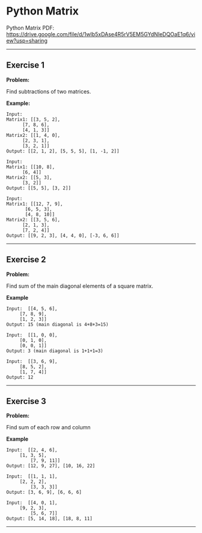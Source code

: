 # Python Matrix

Python Matrix PDF:
https://drive.google.com/file/d/1wIb5xDAse4R5rV5EM5GYdNIeDQOaE1q6/view?usp=sharing


---

## Exercise 1

**Problem:**

Find subtractions of two matrices.

**Example:**

	Input:
	Matrix1: [[3, 5, 2], 
		  [7, 8, 6], 
		  [4, 1, 3]]
	Matrix2: [[1, 4, 0], 
		  [2, 3, 1], 
		  [3, 2, 1]]
	Output: [[2, 1, 2], [5, 5, 5], [1, -1, 2]]
	
	Input:
	Matrix1: [[10, 8], 
		  [6, 4]]
	Matrix2: [[5, 3], 
		  [3, 2]]
	Output: [[5, 5], [3, 2]]
 
	Input:
	Matrix1: [[12, 7, 9], 
		   [6, 5, 3], 
		   [4, 8, 10]]
	Matrix2: [[3, 5, 6], 
		  [2, 1, 3], 
		  [7, 2, 4]]
	Output: [[9, 2, 3], [4, 4, 0], [-3, 6, 6]]

---

## Exercise 2

**Problem:**

Find sum of the main diagonal elements of a square matrix.

**Example**

	Input:  [[4, 5, 6], 
 		 [7, 8, 9], 
		 [1, 2, 3]]
	Output: 15 (main diagonal is 4+8+3=15)
 
	Input:  [[1, 0, 0], 
	 	 [0, 1, 0], 
	  	 [0, 0, 1]]
	Output: 3 (main diagonal is 1+1+1=3)
	
 	Input:  [[3, 6, 9],
	  	 [8, 5, 2], 
		 [1, 7, 4]]
	Output: 12 



---

## Exercise 3

**Problem:**

Find sum of each row and column

**Example**

	Input:  [[2, 4, 6],
	 	 [1, 3, 5], 
	    	 [7, 9, 11]]
	Output: [12, 9, 27], [10, 16, 22]
	
 	Input:  [[1, 1, 1], 
	 	 [2, 2, 2], 
	    	 [3, 3, 3]]
	Output: [3, 6, 9], [6, 6, 6]
	
 	Input:  [[4, 0, 1], 
	 	 [9, 2, 3], 
	    	 [5, 6, 7]]
	Output: [5, 14, 18], [18, 8, 11]
 
---


